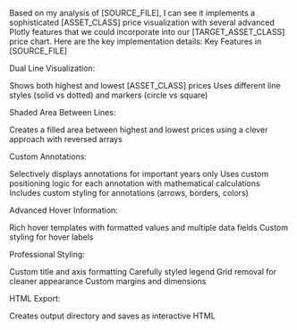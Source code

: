 Based on my analysis of [SOURCE_FILE], I can see it implements a sophisticated [ASSET_CLASS] price visualization with several advanced Plotly features that we could incorporate into our [TARGET_ASSET_CLASS] price chart. Here are the key implementation details:
Key Features in [SOURCE_FILE]

Dual Line Visualization:

Shows both highest and lowest [ASSET_CLASS] prices
Uses different line styles (solid vs dotted) and markers (circle vs square)


Shaded Area Between Lines:

Creates a filled area between highest and lowest prices using a clever approach with reversed arrays


Custom Annotations:

Selectively displays annotations for important years only
Uses custom positioning logic for each annotation with mathematical calculations
Includes custom styling for annotations (arrows, borders, colors)


Advanced Hover Information:

Rich hover templates with formatted values and multiple data fields
Custom styling for hover labels


Professional Styling:

Custom title and axis formatting
Carefully styled legend
Grid removal for cleaner appearance
Custom margins and dimensions


HTML Export:

Creates output directory and saves as interactive HTML